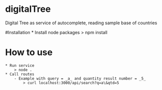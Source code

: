 # digitalTree
Digital Tree as service of autocomplete, reading sample base of countries

#Installation
	* Install node packages
		> npm install

# How to use
	* Run service
		> node .
	* Call routes
		- Example with query = _a_ and quantity result number = _5_
			> curl localhost:3000/api/search?q=a\&qtd=5
